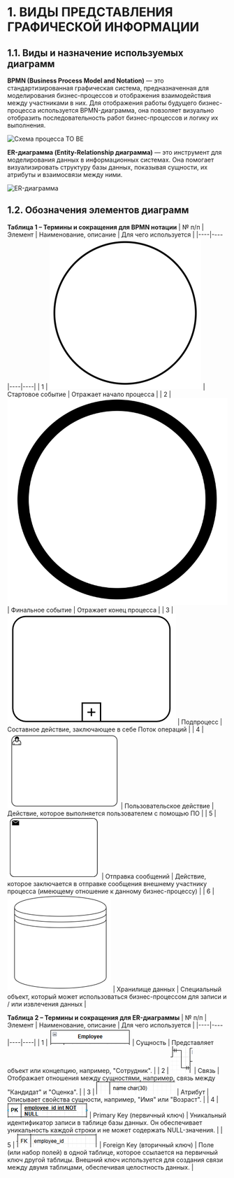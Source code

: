 # 1. ВИДЫ ПРЕДСТАВЛЕНИЯ ГРАФИЧЕСКОЙ ИНФОРМАЦИИ
## 1.1.	Виды и назначение используемых диаграмм

**BPMN (Business Process Model and Notation)** — это стандартизированная графическая система, предназначенная для моделирования бизнес-процессов и отображения взаимодействия между участниками в них. Для отображения работы будущего бизнес-процесса используется BPMN-диаграмма, она повзоляет визуально отобразить последовательность работ бизнес-процессов и логику их выполнения. 

![Схема процесса TO BE](TO_BE_общая_обновленная.png)

**ER-диаграмма (Entity-Relationship диаграмма)** — это инструмент для моделирования данных в информационных системах. Она помогает визуализировать структуру базы данных, показывая сущности, их атрибуты и взаимосвязи между ними.

![ER-диаграмма](ER-диаграмма.drawio.png)
## 1.2.	Обозначения элементов диаграмм

**Таблица 1 – Термины и сокращения для BPMN нотации**
| № п/п | Элемент | Наименование, описание | Для чего используется |
|----|----|----|----|
| 1 | ![alt text](image-13.png) | Стартовое событие | Отражает начало процесса |
| 2 | ![alt text](image-15.png)| Финальное событие | Отражает конец процесса | 
| 3 | ![alt text](image-14.png) | Подпроцесс | Составное действие, заключающее в себе Поток операций | 
| 4 | ![alt text](image-2.png) | Пользовательское действие | Действие, которое выполняется пользователем с помощью ПО | 
| 5 | ![alt text](image-4.png) | Отправка сообщений | Действие, которое заключается в отправке сообщения внешнему участнику процесса (имеющему отношение к данному бизнес-процессу) | 
| 6 | ![alt text](image-11.png) | Хранилище данных | Cпециальный объект, который может использоваться бизнес-процессом для записи и / или извлечения данных | 

**Таблица 2 – Термины и сокращения для ER-диаграммы**
| № п/п | Элемент | Наименование, описание | Для чего используется |
|----|----|----|----|
| 1 | ![alt text](image-6.png) | Сущность | Представляет объект или концепцию, например, "Сотрудник". |
| 2 | ![alt text](image-7.png) | Связь | Отображает отношения между сущностями, например, связь между "Кандидат" и "Оценка". | 
| 3 | ![alt text](image-8.png) | Атрибут | Описывает свойства сущности, например, "Имя" или "Возраст". | 
| 4 | ![alt text](image-9.png) | Primary Key (первичный ключ) | Уникальный идентификатор записи в таблице базы данных. Он обеспечивает уникальность каждой строки и не может содержать NULL-значения.  | 
| 5 | ![alt text](image-10.png) | Foreign Key (вторичный ключ) | Поле (или набор полей) в одной таблице, которое ссылается на первичный ключ другой таблицы. Внешний ключ используется для создания связи между двумя таблицами, обеспечивая целостность данных. | 

